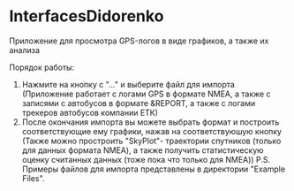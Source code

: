 # InterfacesDidorenko
Приложение для просмотра GPS-логов в виде графиков, а также их анализа

Порядок работы:
1. Нажмите на кнопку с "..." и выберите файл для импорта
(Приложение работает с логами GPS в формате NMEA, а также с записями с автобусов в формате &REPORT, а также с логами трекеров автобусов компании ЕТК)
2. После окончания импорта вы можете выбрать формат и построить соответствующие ему графики, нажав на соответствуюшую кнопку
(Также можно простроить "SkyPlot"- траектории спутников (только для данных формата NMEA), а также получить статистическую оценку считанных данных (тоже пока что только для NMEA))
P.S. Примеры файлов для импорта представлены в директории "Example Files".
